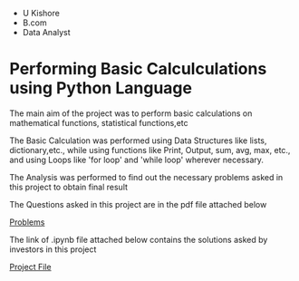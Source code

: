 - U Kishore
- B.com
- Data Analyst

# Performing Basic Calculculations using Python Language

The main aim of the project was to perform basic calculations on mathematical functions, statistical functions,etc

The Basic Calculation was performed using Data Structures like lists, dictionary,etc., while using functions like Print, Output, sum, avg, max, etc., and using Loops like 'for loop' and 'while loop' wherever necessary. 

The Analysis was performed to find out the necessary problems asked in this project to obtain final result 

The Questions asked in this project are in the pdf file attached below

[Problems](https://github.com/ukishore33/Performing-Basic-Calculculations-using-Python-Language/blob/main/Questions%20asked%20By%20The%20Investors.pdf)

The link of .ipynb file attached below contains the solutions asked by investors in this project

[Project File](https://github.com/ukishore33/Performing-Basic-Calculculations-using-Python-Language/blob/main/Performing%20Basic%20Calculations%20using%20Python%20Language.ipynb)
